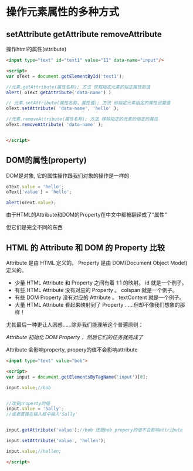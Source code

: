 # 操作元素属性的多种方式

## setAttribute getAttribute removeAttribute

操作html的属性(attribute)

```html
<input type="text" id="text1" value="11" data-name="input"/>

<script>
var oText = document.getElementById('text1');

//元素.getAttribute(属性名称); 方法 获取指定元素的指定属性的值
alert( oText.getAttribute('data-name') )

// 元素.setAttribute(属性名称，属性值); 方法 给指定元素指定的属性设置值
oText.setAttribute( 'data-name', 'hello' );

//元素.removeAttribute(属性名称); 方法 移除指定的元素的指定的属性
oText.removeAttribute( 'data-name' );


</script>
```


## DOM的属性(property)

DOM是对象, 它的属性操作跟我们对象的操作是一样的

```js
oText.value = 'hello';
oText['value'] = 'hello';

alert(oText.value);
```


由于HTML的Attribute和DOM的Property在中文中都被翻译成了“属性”

但它们是完全不同的东西

## HTML 的 Attribute 和 DOM 的 Property 比较

Attribute 是由 HTML 定义的。 Property 是由 DOM(Document Object Model) 定义的。


- 少量 HTML Attribute 和 Property 之间有着 1:1 的映射。 id 就是一个例子。
- 有些 HTML Attribute 没有对应的 Property 。 colspan 就是一个例子。
- 有些 DOM Property 没有对应的 Attribute 。 textContent 就是一个例子。
- 大量 HTML Attribute 看起来映射到了 Property ……但却不像我们想象的那样！

尤其最后一种更让人困惑……除非我们能理解这个普遍原则：

*Attribute 初始化 DOM Property ，然后它们的任务就完成了*

Attribute 会影响property, propery的值不会影响attribute

```html
<input type="text" value="bob">

<script>
var input = document.getElementsByTagName('input')[0];

input.value;//bob  


//改变property的值
input.value = 'Sally';
//或者直接在输入框中输入'Sally'


input.getAttribute('value');//bob 还是bob propery的值不会影响attribute

input.setAttribute('value', 'hellen');

input.value;//hellen;

</script>
```


